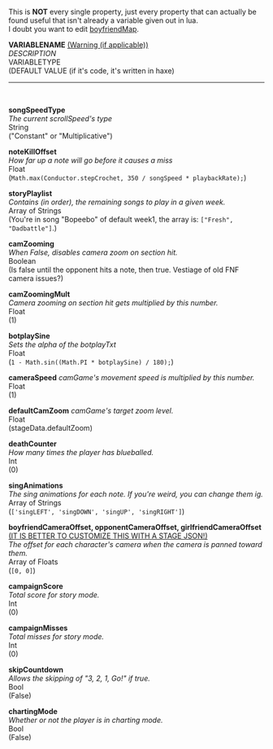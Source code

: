 This is **NOT** every single property, just every property that can actually be found useful that isn't already a variable given out in lua.  
I doubt you want to edit [boyfriendMap](https://github.com/ShadowMario/FNF-PsychEngine/blob/main/source/states/PlayState.hx#L99).

**VARIABLENAME**  <u>(Warning (if applicable))</u>  
*DESCRIPTION*  
VARIABLETYPE  
(DEFAULT VALUE (if it's code, it's written in haxe)  
<hr/><br>

**songSpeedType**  
*The current scrollSpeed's type*  
String  
("Constant" or "Multiplicative")

**noteKillOffset**  
*How far up a note will go before it causes a miss*  
Float  
(`Math.max(Conductor.stepCrochet, 350 / songSpeed * playbackRate);`)

**storyPlaylist**  
*Contains (in order), the remaining songs to play in a given week.*  
Array of Strings  
(You're in song "Bopeebo" of default week1, the array is: `["Fresh", "Dadbattle"]`.)

**camZooming**  
*When False, disables camera zoom on section hit.*  
Boolean  
(Is false until the opponent hits a note, then true. Vestiage of old FNF camera issues?)

**camZoomingMult**  
*Camera zooming on section hit gets multiplied by this number.*  
Float  
(1)

**botplaySine**  
*Sets the alpha of the botplayTxt*  
Float  
(`1 - Math.sin((Math.PI * botplaySine) / 180);`)

**cameraSpeed**
*camGame's movement speed is multiplied by this number.*  
Float  
(1)

**defaultCamZoom**
*camGame's target zoom level.*  
Float  
(stageData.defaultZoom)

**deathCounter**  
*How many times the player has blueballed.*  
Int  
(0)

**singAnimations**  
*The sing animations for each note. If you're weird, you can change them ig.*  
Array of Strings  
(`['singLEFT', 'singDOWN', 'singUP', 'singRIGHT']`)

**boyfriendCameraOffset, opponentCameraOffset, girlfriendCameraOffset** <u>(IT IS BETTER TO CUSTOMIZE THIS WITH A STAGE JSON!)</u>  
*The offset for each character's camera when the camera is panned toward them.*  
Array of Floats  
(`[0, 0]`)  

**campaignScore**  
*Total score for story mode.*  
Int  
(0)

**campaignMisses**  
*Total misses for story mode.*  
Int  
(0)

**skipCountdown**  
*Allows the skipping of "3, 2, 1, Go!" if true.*  
Bool  
(False)

**chartingMode**  
*Whether or not the player is in charting mode.*  
Bool  
(False)

